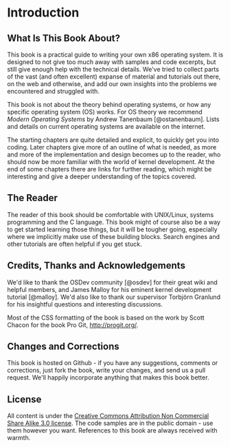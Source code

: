 # Introduction

## What Is This Book About?

This book is a practical guide to writing your own x86 operating system. It is
designed to not give too much away with samples and code excerpts, but still
give enough help with the technical details. We've tried to collect parts of
the vast (and often excellent) expanse of material and tutorials out there, on
the web and otherwise, and add our own insights into the problems we
encountered and struggled with.

This book is not about the theory behind operating systems, or how any specific
operating system (OS) works. For OS theory we recommend _Modern Operating
Systems_ by Andrew Tanenbaum [@ostanenbaum]. Lists and details on current
operating systems are available on the internet.

The starting chapters are quite detailed and explicit, to quickly get you into
coding. Later chapters give more of an outline of what is needed, as more and
more of the implementation and design becomes up to the reader, who should now
be more familiar with the world of kernel development. At the end of some
chapters there are links for further reading, which might be interesting and
give a deeper understanding of the topics covered.

## The Reader

The reader of this book should be comfortable with UNIX/Linux, systems
programming and the C language. This book might of course also be a way to get
started learning those things, but it will be tougher going, especially where
we implicitly make use of these building blocks. Search engines and other
tutorials are often helpful if you get stuck.

## Credits, Thanks and Acknowledgements

We'd like to thank the OSDev community [@osdev] for their great wiki and
helpful members, and James Malloy for his eminent kernel development tutorial
[@malloy]. We'd also like to thank our supervisor Torbjörn Granlund for his
insightful questions and interesting discussions.

Most of the CSS formatting of the book is based on the work by Scott Chacon for
the book Pro Git, <http://progit.org/>.

## Changes and Corrections

This book is hosted on Github - if you have any suggestions, comments or
corrections, just fork the book, write your changes, and send us a pull
request. We'll happily incorporate anything that makes this book better.

## License

All content is under the [Creative Commons Attribution Non Commercial Share
Alike 3.0 license](http://creativecommons.org/licenses/by-nc-sa/3.0/us/). The
code samples are in the public domain - use them however you want. References
to this book are always received with warmth.
